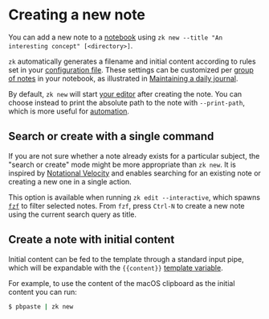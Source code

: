 # Creating a new note

<!--{% raw %}-->

You can add a new note to a [notebook](notebook.md) using `zk new --title "An interesting concept" [<directory>]`.

`zk` automatically generates a filename and initial content according to rules set in your [configuration file](config.md). These settings can be customized per [group of notes](config-group.md) in your notebook, as illustrated in [Maintaining a daily journal](daily-journal.md).

By default, `zk new` will start [your editor](tool-editor.md) after creating the note. You can choose instead to print the absolute path to the note with `--print-path`, which is more useful for [automation](automation.md).

## Search or create with a single command

If you are not sure whether a note already exists for a particular subject, the "search or create" mode might be more appropriate than `zk new`. It is inspired by [Notational Velocity](https://notational.net/) and enables searching for an existing note or creating a new one in a single action.

This option is available when running `zk edit --interactive`, which spawns [`fzf`](tool-fzf.md) to filter selected notes. From `fzf`, press `Ctrl-N` to create a new note using the current search query as title.

## Create a note with initial content

Initial content can be fed to the template through a standard input pipe, which will be expandable with the `{{content}}` [template variable](template-creation.md).

For example, to use the content of the macOS clipboard as the initial content you can run:

```sh
$ pbpaste | zk new
```

<!--{% endraw %}-->

